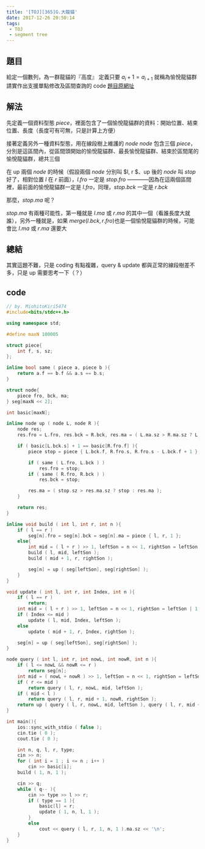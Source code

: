 ```yaml
---
title: '[TOJ][365]G.大龍貓'
date: 2017-12-26 20:50:14
tags:
 - TOJ
 - segment tree
---
```


## 題目

給定一個數列，為一群龍貓的『高度』
定義只要 $a_i + 1 = a_{i + 1}$ 就稱為愉悅龍貓群
請實作出支援單點修改及區間查詢的 code
[題目原網址](http://toj.tfcis.org/oj/pro/365/)

<!--more-->

## 解法

先定義一個資料型態 $piece$，裡面包含了一個愉悅龍貓群的資料：開始位置、結束位置、長度（長度可有可無，只是計算上方便）

接著定義另外一種資料型態，用在線段樹上維護的 $node$
$node$ 包含三個 $piece$，分別是這區間內，從區間頭開始的愉悅龍貓群、最長愉悅龍貓群、結束於區間尾的愉悅龍貓群，總共三個

在 up 兩個 $node$ 的時候（假設兩個 $node$ 分別叫 $l, r $、up 後的 $node$ 叫 $stop$ 好了，相對位置 $l$ 在 $r$ 前面），$l.fro$ 一定是 $stop.fro$ ————因為在這兩個區間裡，最前面的愉悅龍貓群一定是 $l.fro$，同理，$stop.bck$ 一定是 $r.bck$


那麼，$stop.ma$ 呢？

$stop.ma$ 有兩種可能性，第一種就是 $l.ma$ 或 $r.ma$ 的其中一個（看誰長度大就誰），另外一種就是，如果 $merge ( l.bck, r.fro )$也是一個愉悅龍貓群的時候，可能會比 $l.ma$ 或 $r.ma$ 還要大

## 總結

其實這題不難，只是 coding 有點複雜，query & update 都與正常的線段樹差不多，只是 up 需要思考一下（？）

## code

```cpp
// by. MiohitoKiri5474
#include<bits/stdc++.h>

using namespace std;

#define maxN 100005

struct piece{
    int f, s, sz;
};

inline bool same ( piece a, piece b ){
    return a.f == b.f && a.s == b.s;
}

struct node{
    piece fro, bck, ma;
} seg[maxN << 2];

int basic[maxN];

inline node up ( node L, node R ){
    node res;
    res.fro = L.fro, res.bck = R.bck, res.ma = ( L.ma.sz > R.ma.sz ? L.ma : R.ma );

    if ( basic[L.bck.s] + 1 == basic[R.fro.f] ){
        piece stop = piece { L.bck.f, R.fro.s, R.fro.s - L.bck.f + 1 };

        if ( same ( L.fro, L.bck ) )
            res.fro = stop;
        if ( same ( R.fro, R.bck ) )
            res.bck = stop;

        res.ma = ( stop.sz > res.ma.sz ? stop : res.ma );
    }

    return res;
}

inline void build ( int l, int r, int n ){
    if ( l == r )
        seg[n].fro = seg[n].bck = seg[n].ma = piece { l, r, 1 };
    else{
        int mid = ( l + r ) >> 1, leftSon = n << 1, rightSon = leftSon | 1;
        build ( l, mid, leftSon );
        build ( mid + 1, r, rightSon );

        seg[n] = up ( seg[leftSon], seg[rightSon] );
    }
}

void update ( int l, int r, int Index, int n ){
    if ( l == r )
        return;
    int mid = ( l + r ) >> 1, leftSon = n << 1, rightSon = leftSon | 1;
    if ( Index <= mid )
        update ( l, mid, Index, leftSon );
    else
        update ( mid + 1, r, Index, rightSon );

    seg[n] = up ( seg[leftSon], seg[rightSon] );
}

node query ( int l, int r, int nowL, int nowR, int n ){
    if ( l <= nowL && nowR <= r )
        return seg[n];
    int mid = ( nowL + nowR ) >> 1, leftSon = n << 1, rightSon = leftSon | 1;
    if ( r <= mid )
        return query ( l, r, nowL, mid, leftSon );
    if ( mid < l )
        return query ( l, r, mid + 1, nowR, rightSon );
    return up ( query ( l, r, nowL, mid, leftSon ), query ( l, r, mid + 1, nowR, rightSon ) );
}

int main(){
    ios::sync_with_stdio ( false );
    cin.tie ( 0 );
    cout.tie ( 0 );

    int n, q, l, r, type;
    cin >> n;
    for ( int i = 1 ; i <= n ; i++ )
        cin >> basic[i];
    build ( 1, n, 1 );

    cin >> q;
    while ( q-- ){
        cin >> type >> l >> r;
        if ( type == 1 ){
            basic[l] = r;
            update ( 1, n, l, 1 );
        }
        else
            cout << query ( l, r, 1, n, 1 ).ma.sz << '\n';
    }
}
```

